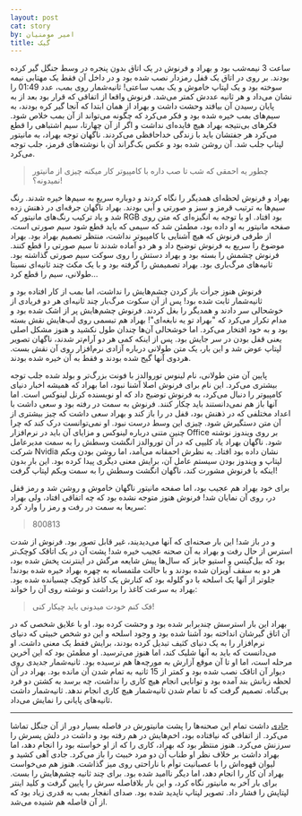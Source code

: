 ```yaml
---
layout: post
cat: story
by: امیر مومنیان
title: گیک
---
```


ساعت 3 نیمه‌شب بود و بهراد و فرنوش در یک اتاق بدون پنجره در وسط جنگل گیر کرده بودند. بر روی در اتاق یک قفل رمزدار نصب شده بود و در داخل آن فقط یک مهتابی نیمه سوخته بود و یک لپتاپ خاموش و یک بمب ساعتی! ثانیه‌شمار روی بمب، عدد 01:49 را نشان می‌داد و هر ثانیه عددش کمتر می‌شد. فرنوش واقعا از اتفاقی که قرار بود بعد از به پایان رسیدن آن بیافتد وحشت داشت و بهراد از همان ابتدا که آنجا گیر کره بودند، به سیم‌های بمب خیره شده بود و فکر می‌کرد که چگونه می‌تواند از آن بمب خلاص شود. فکرهای بی‌نتیجه بهراد هیچ فایده‌ای نداشت و اگر از آن چهارتا، سیم اشتباهی را قطع می‌کرد هر جفتشان باید با زندگی خداحافظی می‌کردند. ناگهان توجه بهراد، به مانیتور لپتاپ جلب شد. آن روشن شده بود و عکس بک‌گراند آن با نوشته‌های قرمز، جلب توجه می‌کرد.

> چطور یه احمقی که شب تا صب داره با کامپیوتر کار میکنه چیزی از مانیتور نمیدونه؟!

بهراد و فرنوش لحظه‌ای همدیگر را نگاه کردند و دوباره سریع به سیم‌ها خیره شدند. رنگ سیم‌ها به ترتیب قرمز و سبز و صورتی و آبی بودند. بهراد ناگهان جرقه‌ای در ذهنش زده شد و یاد ترکیب  رنگ‌های مانیتور که RGB بود افتاد. او با توجه به انگیزه‌ای که متن روی صفحه مانیتور به او داده بود، مطمئن شد که سیمی که باید قطع شود سیم صورتی است. از طرفی فرنوش که هیچ آشنایی با کامپیوتر نداشت، منتظر تصمیم بهراد بود. بهراد موضوع را سریع به فرنوش توضیح داد و هر دو آماده شدند تا سیم صورتی را قطع کنند. فرنوش چشمش را بسته بود و بهراد دستش را روی سوکت سیم صورتی گذاشته بود. ثانیه‌های مرگ‌باری بود. بهراد تصمیمش را گرفته بود و با یک مکث چند ثانیه‌ای نسبتا طولانی، سیم را قطع کرد...

فرنوش هنوز جرأت باز کردن چشم‌هایش را نداشت، اما بمب از کار افتاده بود و ثانیه‌شمار ثابت شده بود! پس از آن سکوت مرگ‌بار چند ثانیه‌ای هر دو فریادی از خوشحالی سر دادند و همدیگر را بغل کردند. فرنوش چشم‌هایش پر از اشک شده بود و مدام تکرار می‌کرد که "بهراد تو یه نابغه‌ای"! بهراد هم تبسمی روی لب‌هایش نقش بسته بود و به خود افتخار می‌کرد. اما خوشحالی آن‌ها چندان طول نکشید و هنوز مشکل اصلی یعنی قفل بودن در سر جایش بود. پس از اینکه کمی هر دو آرام‌تر شدند، ناگهان تصویر لپتاپ عوض شد و این بار، یک متن طولانی درباره آزادی نرم‌افزار روی آن نقش بست. هردوی آنها گیج شده بودند و فقط به آن خیره شده بودند.

پایین آن متن طولانی، نام لینوس توروالدز با فونت بزرگ‌تر و بولد شده جلب توجه بیشتری می‌کرد. این نام برای فرنوش اصلا آشنا نبود، اما بهراد که همیشه اخبار دنیای کامپیوتر را دنبال می‌کرد، به فرنوش توضیح داد که او نویسنده کرنل لینوکس است. اما آنها باز هم نمی‌دانستند باید چکار کنند. فرنوش به سمت در رفته بود و سعی داشت با اعداد مختلفی که در ذهنش بود، قفل در را باز کند و بهراد سعی داشت که چیز بیشتری از آن متن دستگیرش شود. چیزی این وسط درست نبود. او نمی‌توانست درک کند که چرا چنین متنی درباره لینوکس و مزایای آن باید در نرم‌افزار Office بر روی ویندوز نوشته شود. ناگهان بهراد یاد کلیپی که در آن توروالدز انگشت وسطش را به سمت مدیرعامل شرکت Nvidia نشان داده بود افتاد. به نظرش احمقانه می‌آمد، اما روشن بودن وبکم لپتاپ و ویندوز بودن سیستم عامل آن، برایش معنی دیگری پیدا کرده بود. این بار بدون اینکه با فرنوش مشورت کند، ناگهان انگشت وسطش را به سمت وبکم لپتاپ گرفت!

برای خود بهراد هم عجیب بود، اما صفحه مانیتور ناگهان خاموش و روشن شد و رمز قفل در، روی آن نمایان شد! فرنوش هنوز متوجه نشده بود که چه اتفاقی افتاد، ولی بهراد سریعا به سمت در رفت و رمز را وارد کرد:

> 800813

و در باز شد! این بار صحنه‌ای که آنها می‌دیدیند، غیر قابل تصور بود. فرنوش از شدت استرس از حال رفت و بهراد به آن صحنه عجیب خیره شد! پشت آن در یک اتاقک کوچک‌تر بود که بیل‌گیتس و استیو جابز که سال‌ها پیش شایعه مرگش در اینترنت پخش شده بود، هر دو به سقف آویزان شده بودند و با حالت ملتمسانه به چهره بهراد خیره شده بودند! جلوتر از آنها یک اسلحه با دو گلوله بود که کنارش یک کاغذ کوچک چسبانده شده بود. بهراد به سرعت کاغذ را برداشت و نوشته روی آن را خواند:

> فک کنم خودت میدونی باید چیکار کنی!

بهراد این بار استرسش چندبرابر شده بود و وحشت کرده بود. او با علایق شخصی که در آن اتاق گیرشان انداخته بود آشنا شده بود و وجود اسلحه و این دو شخص خبیثی که دنیای نرم‌افزار را به یک دنیای کثیف تبدیل کرده بودند، برایش فقط یک معنی داشت. او می‌دانست که باید به آنها شلیک کند، اما هنوز می‌ترسید. او مطمئن بود که این آخرین مرحله است، اما او تا آن موقع آزارش به مورچه‌ها هم نرسیده بود. ثانیه‌شمار جدیدی روی دیوار آن اتاقک نصب شده بود و کمتر از 15 ثانیه به تمام شدن آن مانده بود. بهراد در آن لحظه زبانش بند آمده بود و توانایی انجام هیچ کاری را نداشت، چه برسد به کشتن دو فرد بی‌گناه. تصمیم گرفت که تا تمام شدن ثانیه‌شمار هیچ کاری انجام ندهد. ثانیه‌شمار داشت ثانیه‌های پایانی را نمایش می‌داد.

***

[جادی](https://jadi.net/) داشت تمام این صحنه‌ها را پشت مانیتورش در فاصله بسیار دور از آن جنگل تماشا می‌کرد. از اتفاقی که نیافتاده بود، اخم‌هایش در هم رفته بود و داشت در دلش پسرش را سرزنش می‌کرد. هنوز منتظر بود که بهراد، کاری را که از او خواسته بود را انجام دهد، اما بهراد داشت بر خلاف نظر او طناب آن دو مرد خبیث را باز می‌کرد. جادی آهی کشید و لیوان قهوه‌اش را با عصبانیت توأم با ناراحتی روی میز گذاشت. هنوز هم می‌خواست بهراد آن کار را انجام دهد، اما دیگر ناامید شده بود. برای چند ثانیه چشم‌هایش را بست. برای بار آخر به مانیتور نگاه کرد، و این بار بلافاصله سرش را پایین گرفت و کلید اینتر لپتاپش را فشار داد. تصویر لپتاپ ناپدید شده بود. صدای انفجار بمب به قدری زیاد بود که از آن فاصله هم شنیده می‌شد.
